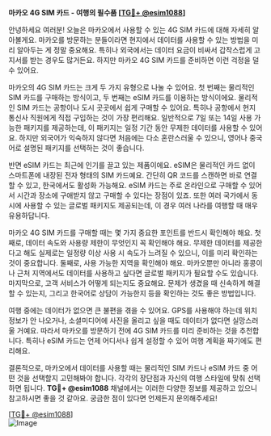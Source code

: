 **마카오 4G SIM 카드 - 여행의 필수품 [[TG💪+ @esim1088](https://t.me/s/esim1088)]**

안녕하세요 여러분! 오늘은 마카오에서 사용할 수 있는 4G SIM 카드에 대해 자세히 알아볼게요. 마카오를 방문하는 분들이라면 현지에서 데이터를 사용할 수 있는 방법을 미리 알아두는 게 정말 중요해요. 특히나 외국에서는 데이터 요금이 비싸서 갑작스럽게 고지서를 받는 경우도 많거든요. 하지만 마카오 4G SIM 카드를 준비하면 이런 걱정을 덜 수 있어요.

마카오의 4G SIM 카드는 크게 두 가지 유형으로 나눌 수 있어요. 첫 번째는 물리적인 SIM 카드를 구매하는 방식이고, 두 번째는 eSIM 카드를 이용하는 방식이에요. 물리적인 SIM 카드는 공항이나 도시 곳곳에서 쉽게 구매할 수 있어요. 특히나 공항에서 현지 통신사 직원에게 직접 구입하는 것이 가장 편리해요. 일반적으로 7일 또는 14일 사용 가능한 패키지를 제공하는데, 이 패키지는 일정 기간 동안 무제한 데이터를 사용할 수 있어요. 하지만 외국어가 익숙하지 않다면 처음에는 다소 혼란스러울 수 있으니, 영어나 중국어로 설명된 패키지를 선택하는 것이 좋습니다.

반면 eSIM 카드는 최근에 인기를 끌고 있는 제품이에요. eSIM은 물리적인 카드 없이 스마트폰에 내장된 전자 형태의 SIM 카드예요. 간단히 QR 코드를 스캔하면 바로 연결할 수 있고, 한국에서도 활성화 가능해요. eSIM 카드는 주로 온라인으로 구매할 수 있어서 시간과 장소에 구애받지 않고 구매할 수 있다는 장점이 있죠. 또한 여러 국가에서 동시에 사용할 수 있는 글로벌 패키지도 제공되는데, 이 경우 여러 나라를 여행할 때 매우 유용하답니다.

마카오 4G SIM 카드를 구매할 때는 몇 가지 중요한 포인트를 반드시 확인해야 해요. 첫째로, 데이터 속도와 사용량 제한이 무엇인지 꼭 확인해야 해요. 무제한 데이터를 제공한다고 해도 실제로는 일정량 이상 사용 시 속도가 느려질 수 있으니, 이를 미리 확인하는 것이 중요합니다. 둘째로, 사용 가능한 지역을 확인해야 해요. 마카오뿐만 아니라 홍콩이나 근처 지역에서도 데이터를 사용하고 싶다면 글로벌 패키지가 필요할 수도 있습니다. 마지막으로, 고객 서비스가 어떻게 되는지도 중요해요. 문제가 생겼을 때 신속하게 해결할 수 있는지, 그리고 한국어로 상담이 가능한지 등을 확인하는 것도 좋은 방법입니다.

여행 중에는 데이터가 없으면 큰 불편을 겪을 수 있어요. GPS를 사용해야 하는데 위치 정보가 안 나오거나, 소셜미디어에 사진을 올리고 싶을 때도 데이터가 없다면 실망스러울 거예요. 따라서 마카오를 방문하기 전에 4G SIM 카드를 미리 준비하는 것을 추천합니다. 특히나 eSIM 카드는 언제 어디서나 쉽게 설정할 수 있어 여행 계획을 짜기에도 편리해요.

결론적으로, 마카오에서 데이터를 사용할 때는 물리적인 SIM 카드나 eSIM 카드 중 어떤 것을 선택할지 고민해봐야 합니다. 각각의 장단점과 자신의 여행 스타일에 맞춰 선택하면 됩니다. **TG💪+ @esim1088** 채널에서는 이러한 다양한 정보를 제공하고 있으니 참고하시면 좋을 것 같아요. 궁금한 점이 있다면 언제든지 문의해주세요!

[[TG💪+ @esim1088](https://t.me/s/esim1088)]  
![Image](https://i.postimg.cc/Y0z9fWf4/image.png)